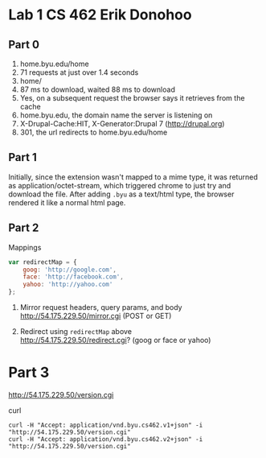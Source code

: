 # Lab 1 CS 462 Erik Donohoo
## Part 0

1. home.byu.edu/home
2. 71 requests at just over 1.4 seconds
3. home/
4. 87 ms to download, waited 88 ms to download
5. Yes, on a subsequent request the browser says it retrieves from the cache
6. home.byu.edu, the domain name the server is listening on
7. X-Drupal-Cache:HIT, X-Generator:Drupal 7 (http://drupal.org)
8. 301, the url redirects to home.byu.edu/home

## Part 1
Initially, since the extension wasn't mapped to a mime type, it was returned as application/octet-stream, which triggered chrome to just try and download the file.  After adding `.byu` as a text/html type, the browser rendered it like a normal html page.

## Part 2

Mappings
```javascript
var redirectMap = {
	goog: 'http://google.com',
	face: 'http://facebook.com',
	yahoo: 'http://yahoo.com'
};
```

1. Mirror request headers, query params, and body  
http://54.175.229.50/mirror.cgi (POST or GET)

2. Redirect using `redirectMap` above  
http://54.175.229.50/redirect.cgi? (goog or face or yahoo)

# Part 3
http://54.175.229.50/version.cgi

curl

`curl -H "Accept: application/vnd.byu.cs462.v1+json" -i "http://54.175.229.50/version.cgi"`  
`curl -H "Accept: application/vnd.byu.cs462.v2+json" -i "http://54.175.229.50/version.cgi"`

